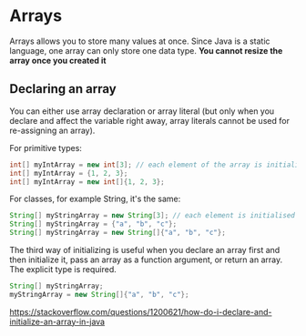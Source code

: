 # Arrays

Arrays allows you to store many values at once. Since Java is a static language, one array can only store one data type. **You cannot resize the array once you created it**

## Declaring an array

You can either use array declaration or array literal (but only when you declare and affect the variable right away, array literals cannot be used for re-assigning an array).

For primitive types:

```java
int[] myIntArray = new int[3]; // each element of the array is initialised to 0
int[] myIntArray = {1, 2, 3};
int[] myIntArray = new int[]{1, 2, 3};
```

For classes, for example String, it's the same:

```java
String[] myStringArray = new String[3]; // each element is initialised to null
String[] myStringArray = {"a", "b", "c"};
String[] myStringArray = new String[]{"a", "b", "c"};
```

The third way of initializing is useful when you declare an array first and then initialize it, pass an array as a function argument, or return an array. The explicit type is required.

```java
String[] myStringArray;
myStringArray = new String[]{"a", "b", "c"};
```

https://stackoverflow.com/questions/1200621/how-do-i-declare-and-initialize-an-array-in-java
